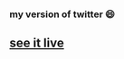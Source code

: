 
### my version of twitter :smile:
## [see it live](https://scintillating-genie-36e10e.netlify.app)

